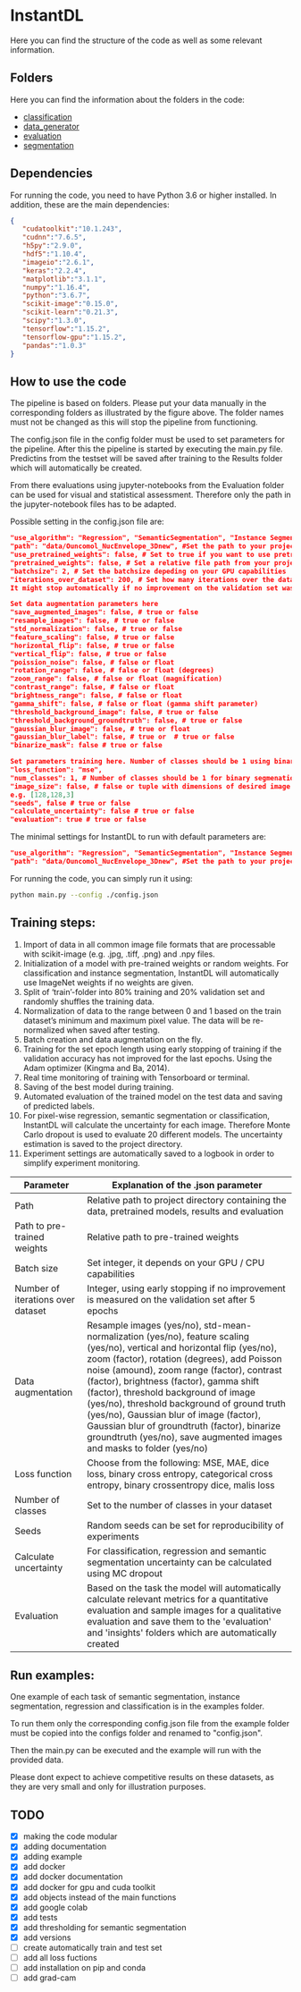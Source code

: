 # InstantDL

Here you can find the structure of the code as well as some relevant information.

## Folders

Here you can find the information about the folders in the code:

- [classification](classification)
- [data_generator](data_generator)
- [evaluation](evaluation)
- [segmentation](segmentation)

## Dependencies

For running the code, you need to have Python 3.6 or higher installed. In addition, these are the main dependencies:

```json
{
   "cudatoolkit":"10.1.243",
   "cudnn":"7.6.5",
   "h5py":"2.9.0",
   "hdf5":"1.10.4",
   "imageio":"2.6.1",
   "keras":"2.2.4",
   "matplotlib":"3.1.1",
   "numpy":"1.16.4",
   "python":"3.6.7",
   "scikit-image":"0.15.0",
   "scikit-learn":"0.21.3",
   "scipy":"1.3.0",
   "tensorflow":"1.15.2",
   "tensorflow-gpu":"1.15.2",
   "pandas":"1.0.3"
}
```

## How to use the code

The pipeline is based on folders. Please put your data manually in the corresponding folders as illustrated by the figure above. The folder names must not be changed as this will stop the pipeline from functioning.

The config.json file in the config folder must be used to set parameters for the pipeline. After this the pipeline is started by executing the main.py file. Predictins from the testset will be saved after training to the Results folder which will automatically be created. 

From there evaluations using jupyter-notebooks from the Evaluation folder can be used for visual and statistical assessment. Therefore only the path in the jupyter-notebook files has to be adapted. 

Possible setting in the config.json file are: 
```json
"use_algorithm": "Regression", "SemanticSegmentation", "Instance Segmentation" or "Classification"
"path": "data/Ouncomol_NucEnvelope_3Dnew", #Set the path to your project directory here
"use_pretrained_weights": false, # Set to true if you want to use pretrained weights
"pretrained_weights": false, # Set a relative file path from your project directory with the filename here. 
"batchsize": 2, # Set the batchsize depeding on your GPU capabilities
"iterations_over_dataset": 200, # Set how many iterations over the dataset should be taken for learning. 
It might stop automatically if no improvement on the validation set was measured after 25 epochs

Set data augmentation parameters here
"save_augmented_images": false, # true or false
"resample_images": false, # true or false
"std_normalization": false, # true or false
"feature_scaling": false, # true or false
"horizontal_flip": false, # true or false
"vertical_flip": false, # true or false
"poission_noise": false, # false or float
"rotation_range": false, # false or float (degrees)
"zoom_range": false, # false or float (magnification)
"contrast_range": false, # false or float
"brightness_range": false, # false or float
"gamma_shift": false, # false or float (gamma shift parameter)
"threshold_background_image": false, # true or false
"threshold_background_groundtruth": false, # true or false
"gaussian_blur_image": false, # true or float
"gaussian_blur_label": false, # true or  # true or false
"binarize_mask": false # true or false

Set parameters training here. Number of classes should be 1 using binary segmenation tasks
"loss_function": "mse",
"num_classes": 1, # Number of classes should be 1 for binary segmenation tasks
"image_size": false, # false or tuple with dimensions of desired image size in format [x-dim, y-dim, (z-dim), channels],
e.g. [128,128,3]
"seeds", false # true or false
"calculate_uncertainty": false # true or false
"evaluation": true # true or false
```

The minimal settings for InstantDL to run with default parameters are:
```json
"use_algorithm": "Regression", "SemanticSegmentation", "Instance Segmentation" or "Classification"
"path": "data/Ouncomol_NucEnvelope_3Dnew", #Set the path to your project directory here
```

For running the code, you can simply run it using:

```bash
python main.py --config ./config.json
```

## Training steps:

1. Import of data in all common image file formats that are processable with scikit-image (e.g. .jpg, .tiff, .png) and .npy files.
2. Initialization of a model with pre-trained weights or random weights. For classification and instance segmentation, InstantDL will automatically use ImageNet weights if no weights are given.
3. Split of ‘train’-folder into 80% training and 20% validation set and randomly shuffles the training data.
4. Normalization of data to the range between 0 and 1 based on the train dataset’s minimum and maximum pixel value. The data will be re-normalized when saved after testing.
5. Batch creation and data augmentation on the fly.
6. Training for the set epoch length using early stopping of training if the validation accuracy has not improved for the last epochs. Using the Adam optimizer (Kingma and Ba, 2014).
7. Real time monitoring of training with Tensorboard or terminal.
8. Saving of the best model during training.
9. Automated evaluation of the trained model on the test data and saving of predicted labels.
10. For pixel-wise regression, semantic segmentation or classification, InstantDL will calculate the uncertainty for each image. Therefore Monte Carlo dropout is used to evaluate 20 different models. The uncertainty estimation is saved to the project directory.
11. Experiment settings are automatically saved to a logbook in order to simplify experiment monitoring.

| Parameter | Explanation of the .json parameter|
| ------ | ------ |
| Path | Relative path to project directory containing the data, pretrained models, results and evaluation |
| Path to pre-trained weights | Relative path to pre-trained weights |
| Batch size | Set integer, it depends on your GPU / CPU capabilities |
| Number of iterations over dataset | Integer, using early stopping if no improvement is measured on the validation set after 5 epochs |
| Data augmentation | Resample images (yes/no), std-mean-normalization (yes/no), feature scaling (yes/no), vertical and horizontal flip (yes/no), zoom (factor), rotation (degrees), add Poisson noise (amound), zoom range (factor), contrast (factor), brightness (factor), gamma shift (factor), threshold background of image (yes/no), threshold background of ground truth (yes/no), Gaussian blur of image (factor), Gaussian blur of groundtruth (factor), binarize groundtruth (yes/no), save augmented images and masks to folder (yes/no) |
| Loss function | Choose from the following: MSE, MAE, dice loss, binary cross entropy, categorical cross entropy, binary crossentropy dice, malis loss |
| Number of classes | Set to the number of classes in your dataset|
| Seeds | Random seeds can be set for reproducibility of experiments |
| Calculate uncertainty | For classification, regression and semantic segmentation uncertainty can be calculated using MC dropout |
| Evaluation | Based on the task the model will automatically calculate relevant metrics for a quantitative evaluation and sample images for a qualitative evaluation and save them to the 'evaluation' and 'insights' folders which are automatically created |

## Run examples:
One example of each task of semantic segmentation, instance segmentation, regression and classification is in the examples folder.

To run them only the corresponding config.json file from the example folder must be copied into the configs folder and renamed to "config.json".

Then the main.py can be executed and the example will run with the provided data. 

Please dont expect to achieve competitive results on these datasets, as they are very small and only for illustration purposes.

## TODO

- [x] making the code modular
- [x] adding documentation
- [x] adding example
- [x] add docker
- [x] add docker documentation
- [x] add docker for gpu and cuda toolkit
- [x] add objects instead of the main functions
- [x] add google colab
- [x] add tests  
- [x] add thresholding for semantic segmentation
- [x] add versions
- [ ] create automatically train and test set
- [ ] add all loss fuctions
- [ ] add installation on pip and conda
- [ ] add grad-cam